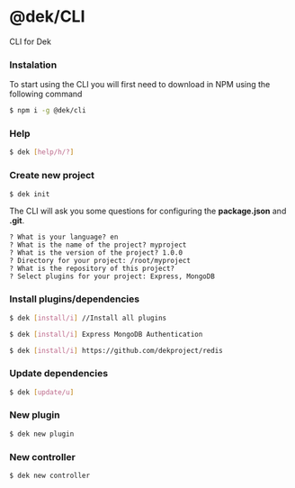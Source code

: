 # @dek/CLI

CLI for Dek

### Instalation

To start using the CLI you will first need to download in NPM using the following command

```bash
$ npm i -g @dek/cli
```

### Help

```bash
$ dek [help/h/?]
```

### Create new project

```bash
$ dek init
```

The CLI will ask you some questions for configuring the **package.json** and **.git**.

```
? What is your language? en
? What is the name of the project? myproject
? What is the version of the project? 1.0.0
? Directory for your project: /root/myproject
? What is the repository of this project?
? Select plugins for your project: Express, MongoDB
```

### Install plugins/dependencies

```bash
$ dek [install/i] //Install all plugins
```

```bash
$ dek [install/i] Express MongoDB Authentication
```

```bash
$ dek [install/i] https://github.com/dekproject/redis
```

### Update dependencies

```bash
$ dek [update/u]
```

### New plugin

```bash
$ dek new plugin
```

### New controller

```bash
$ dek new controller
```
